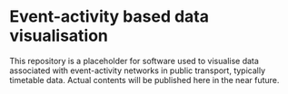 # Event-activity based data visualisation

This repository is a placeholder for software used to visualise data associated with event-activity networks in public transport, typically timetable data.
Actual contents will be published here in the near future.
